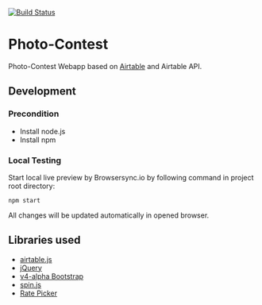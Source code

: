 [![Build Status](https://travis-ci.org/nak-sued-webmasters/photo-contest.svg?branch=master)](https://travis-ci.org/nak-sued-webmasters/photo-contest)

# Photo-Contest

Photo-Contest Webapp based on [Airtable](https://airtable.com) and Airtable API.

## Development

### Precondition

* Install node.js
* Install npm

### Local Testing

Start local live preview by Browsersync.io by following command in project root directory:

` npm start `

All changes will be updated automatically in opened browser.

## Libraries used

* [airtable.js](https://github.com/airtable/airtable.js)
* [jQuery](https://jquery.org)
* [v4-alpha Bootstrap](http://v4-alpha.getbootstrap.com/)
* [spin.js](http://spin.js.org/)
* [Rate Picker](http://www.jqueryscript.net/other/Minimal-Rating-Plugin-with-jQuery-Font-Awesome-Rate-Picker.html)
